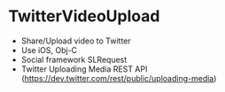 # TwitterVideoUpload
- Share/Upload video to Twitter
- Use iOS, Obj-C
- Social framework SLRequest
- Twitter Uploading Media REST API (https://dev.twitter.com/rest/public/uploading-media)

